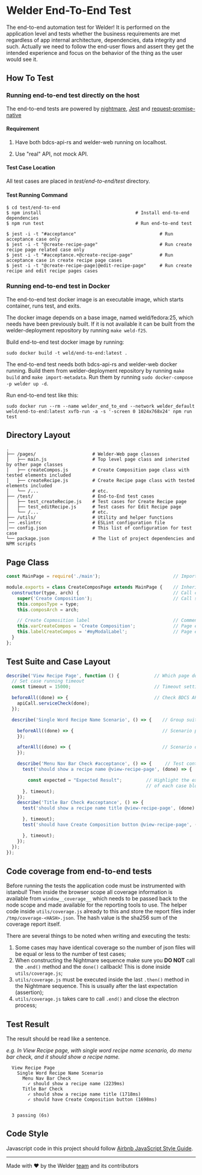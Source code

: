 # Welder End-To-End Test

The end-to-end automation test for Welder! It is performed on the application level and tests whether the business requirements are met regardless of app internal architecture, dependencies, data integrity and such. Actually we need to follow the end-user flows and assert they get the intended experience and focus on the behavior of the thing as the user would see it.


## How To Test

### Running end-to-end test directly on the host

The end-to-end tests are powered by [nightmare](http://nightmarejs.org/),
[Jest](https://facebook.github.io/jest/) and [request-promise-native](https://github.com/request/request-promise-native)

#### Requirement

1. Have both bdcs-api-rs and welder-web running on localhost.

2. Use "real" API, not mock API.

#### Test Case Location

All test cases are placed in *test/end-to-end/test* directory.

#### Test Running Command

```shell
$ cd test/end-to-end
$ npm install                                   # Install end-to-end dependencies
$ npm run test                                  # Run end-to-end test
```

```shell
$ jest -i -t "#acceptance"                               # Run acceptance case only
$ jest -i -t "@create-recipe-page"                       # Run create recipe page related case only
$ jest -i -t "#acceptance.+@create-recipe-page"          # Run acceptance case in create recipe page cases
$ jest -i -t "@create-recipe-page|@edit-recipe-page"     # Run create recipe and edit recipe pages cases
```

### Running end-to-end test in Docker

The end-to-end test docker image is an executable image, which starts container, runs test, and exits.

The docker image depends on a base image, named weld/fedora:25, which needs have been previously built.
If it is not available it can be built from the welder-deployment repository by running `make weld-f25`.

Build end-to-end test docker image by running:

`sudo docker build -t weld/end-to-end:latest .`

The end-to-end test needs both bdcs-api-rs and welder-web docker running. Build them from welder-deployment
repository by running `make build` and `make import-metadata`. Run them by running `sudo docker-compose -p welder up -d`.

Run end-to-end test like this:

`sudo docker run --rm --name welder_end_to_end --network welder_default weld/end-to-end:latest xvfb-run -a -s '-screen 0 1024x768x24' npm run test`

## Directory Layout

```shell
.
├── /pages/                     # Welder-Web page classes
│   ├── main.js                 # Top level page class and inherited by other page classes
│   ├── createCompos.js         # Create Composition page class with tested elements included
│   ├── createRecipe.js         # Create Recipe page class with tested elements included
│   └── /...                    # etc.
├── /test/                      # End-to-End test cases
│   ├── test_createRecipe.js    # Test cases for Create Recipe page
│   ├── test_editRecipe.js      # Test cases for Edit Recipe page
│   └── /...                    # etc.
├── /utils/                     # Utility and helper functions
│── .eslintrc                   # ESLint configuration file
│── config.json                 # This list of configuration for test case
└── package.json                # The list of project dependencies and NPM scripts
```

## Page Class

```javascript
const MainPage = require('./main');                           // Import top level class

module.exports = class CreateComposPage extends MainPage {    // Inherint from top level class
  constructor(type, arch) {                                   // Call constructor
    super('Create Composition');                              // Call super with title as argument
    this.composType = type;
    this.composArch = arch;

    // Create Copmosition label                               // Comment about what this element is
    this.varCreateCompos = 'Create Composition';              // Page element value
    this.labelCreateCompos = '#myModalLabel';                 // Page element selector
  }
};
```

## Test Suite and Case Layout

```javascript
describe('View Recipe Page', function () {             // Which page does this suite test
  // Set case running timeout
  const timeout = 15000;                               // Timeout setting for this suite (ms)

  beforeAll((done) => {                                // Check BDCS API and Web service avaliable first,
    apiCall.serviceCheck(done);
  });                                                                   

  describe('Single Word Recipe Name Scenario', () => {    // Group suite or case into a scenario

    beforeAll((done) => {                                 // Scenario provision
    });

    afterAll((done) => {                                  // Scenario de-provision, like apply a snapshot
    });

    describe('Menu Nav Bar Check #acceptance', () => {     // Test content and test type
      test('should show a recipe name @view-recipe-page', (done) => {    // Case description and case ID

        const expected = "Expected Result";         // Highlight the expected result at the top level
                                                    // of each case block. Explicit is always better!
      }, timeout);
    });
    describe('Title Bar Check #acceptance', () => {
      test('should show a recipe name title @view-recipe-page', (done) => {

      }, timeout);
      test('should have Create Composition button @view-recipe-page', (done) => {

      }, timeout);
    });
  });
});
```

## Code coverage from end-to-end tests

Before running the tests the application code must be instrumented with
istanbul! Then inside the browser scope all coverage information is available
from `window__coverage__` which needs to be passed back to the node scope
and made available for the reporting tools to use. The helper code inside
`utils/coverage.js` already to this and store the report files inder
`/tmp/coverage-<HASH>.json`. The hash value is the sha256 sum of the coverage
report itself.

There are several things to be noted when writing and executing the tests:

1. Some cases may have identical coverage so the number of json files will be
   equal or less to the number of test cases;
2. When constructing the Nightmare sequence make sure you **DO NOT** call the
   `.end()` method and the `done()` callback! This is done inside `utils/coverage.js`;
3. `utils/coverage.js` must be executed inside the last `.then()` method in the
   Nightmare sequence. This is usually after the last expectation (assertion);
4. `utils/coverage.js` takes care to call `.end()` and close the electron process;

## Test Result

The result should be read like a sentence.

*e.g. In View Recipe page, with single word recipe name scenario, do menu bar check, and it should show a recipe name.*

```shell
  View Recipe Page
    Single Word Recipe Name Scenario
      Menu Nav Bar Check
        ✓ should show a recipe name (2239ms)
      Title Bar Check
        ✓ should show a recipe name title (1718ms)
        ✓ should have Create Composition button (1698ms)


  3 passing (6s)
```

## Code Style

Javascript code in this project should follow [Airbnb JavaScript Style Guide](https://github.com/airbnb/javascript).

---
Made with ♥ by the Welder [team](https://github.com/orgs/weldr/people) and its contributors
